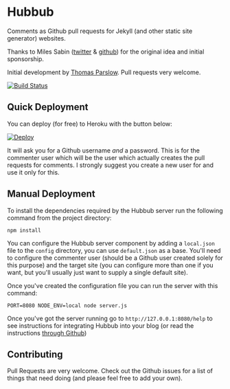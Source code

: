 Hubbub
======

Comments as Github pull requests for Jekyll (and other static site generator) websites.

Thanks to Miles Sabin ([twitter](https://twitter.com/milessabin) & [github](https://github.com/milessabin)) for the original idea and initial sponsorship. 

Initial development by [Thomas Parslow](http://almostobsolete.net). Pull requests very welcome.

[![Build Status](https://travis-ci.org/almost/hubbub.svg)](https://travis-ci.org/almost/hubbub)

Quick Deployment
----------------

You can deploy (for free) to Heroku with the button below:

[![Deploy](https://www.herokucdn.com/deploy/button.png)](https://heroku.com/deploy?template=https://github.com/almost/hubbub)

It will ask you for a Github username *and* a password. This is for the commenter user which will be the user which actually creates the pull requests for comments. I strongly suggest you create a new user for and use it only for this.

Manual Deployment
-----------------

To install the dependencies required by the Hubbub server run the following command from the project directory:

```
npm install
```

You can configure the Hubbub server component by adding a `local.json` file to the `config` directory, you can use `default.json` as a base. You'll need to configure the commenter user (should be a Github user created solely for this purpose) and the target site (you can configure more than one if you want, but you'll usually just want to supply a single default site).

Once you've created the configuration file you can run the server with this command:

```
PORT=8080 NODE_ENV=local node server.js
```

Once you've got the server running go to `http://127.0.0.1:8080/help`
to see instructions for integrating Hubbub into your blog (or read the instructions [through Github](https://github.com/almost/hubbub/blob/master/pages/help.md))

Contributing
------------

Pull Requests are very welcome. Check out the Github issues for a list of things that need doing (and please feel free to add your own).